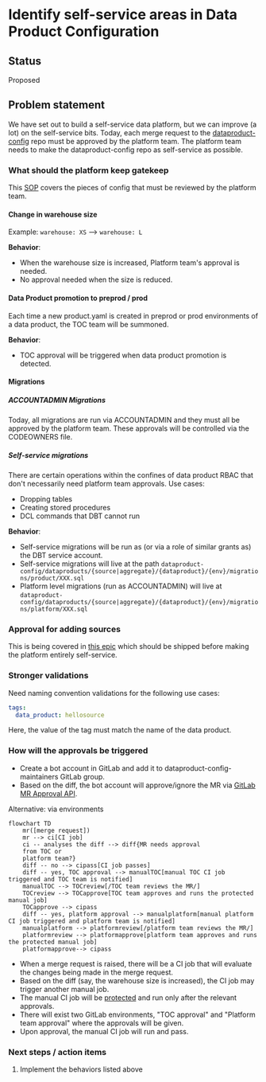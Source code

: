 # Identify self-service areas in Data Product Configuration 

## Status

Proposed

## Problem statement

We have set out to build a self-service data platform, but we can improve (a lot) on the self-service bits. Today, each
merge request to the [dataproduct-config](https://gitlab.cee.redhat.com/dataverse/platform-config/dataproduct-config)
repo must be approved by the platform team. The platform team needs to make the dataproduct-config repo as self-service
as possible.

### What should the platform keep gatekeep

This [SOP](https://gitlab.cee.redhat.com/dataverse/sops/-/blob/main/Change%20Management/004_data_product_config_reviewer_checklist.md)
covers the pieces of config that must be reviewed by the platform team.

#### Change in warehouse size
Example: `warehouse: XS` --> `warehouse: L`

**Behavior**:
- When the warehouse size is increased, Platform team's approval is needed.
- No approval needed when the size is reduced.

#### Data Product promotion to preprod / prod
Each time a new product.yaml is created in preprod or prod environments of a data product, the TOC team will be summoned.

**Behavior**:
- TOC approval will be triggered when data product promotion is detected.

#### Migrations

##### ACCOUNTADMIN Migrations
Today, all migrations are run via ACCOUNTADMIN and they must all be approved by the platform team.
These approvals will be controlled via the CODEOWNERS file.

##### Self-service migrations
There are certain operations within the confines of data product RBAC that don't necessarily need platform team approvals.
Use cases:
- Dropping tables
- Creating stored procedures
- DCL commands that DBT cannot run

**Behavior**:
- Self-service migrations will be run as (or via a role of similar grants as) the DBT service account.
- Self-service migrations will live at the path `dataproduct-config/dataproducts/{source|aggregate}/{dataproduct}/{env}/migrations/product/XXX.sql`
- Platform level migrations (run as ACCOUNTADMIN) will live at `dataproduct-config/dataproducts/{source|aggregate}/{dataproduct}/{env}/migrations/platform/XXX.sql`

### Approval for adding sources
This is being covered in [this epic](https://issues.redhat.com/browse/DATA-1608) which should be shipped before making the platform entirely self-service.

### Stronger validations
Need naming convention validations for the following use cases:
```yaml
tags:
  data_product: hellosource
```
Here, the value of the tag must match the name of the data product.

### How will the approvals be triggered

- Create a bot account in GitLab and add it to dataproduct-config-maintainers GitLab group.
- Based on the diff, the bot account will approve/ignore the MR via [GitLab MR Approval API](https://docs.gitlab.com/user/project/merge_requests/approvals/).

Alternative: via environments

```mermaid
flowchart TD
    mr([merge request])
    mr --> ci[CI job]
    ci -- analyses the diff --> diff{MR needs approval
    from TOC or 
    platform team?}
    diff -- no --> cipass[CI job passes]
    diff -- yes, TOC approval --> manualTOC[manual TOC CI job triggered and TOC team is notified]
    manualTOC --> TOCreview[/TOC team reviews the MR/]
    TOCreview --> TOCapprove[TOC team approves and runs the protected manual job]
    TOCapprove --> cipass
    diff -- yes, platform approval --> manualplatform[manual platform CI job triggered and platform team is notified]
    manualplatform --> platformreview[/platform team reviews the MR/]
    platformreview --> platformapprove[platform team approves and runs the protected manual job]
    platformapprove--> cipass
```

- When a merge request is raised, there will be a CI job that will evaluate the changes being made in the merge request.
- Based on the diff (say, the warehouse size is increased), the CI job may trigger another manual job.
- The manual CI job will be [protected](https://docs.gitlab.com/ci/jobs/job_control/#protect-manual-jobs) and run only after the relevant approvals.
- There will exist two GitLab environments, "TOC approval" and "Platform team approval" where the approvals will be given.
- Upon approval, the manual CI job will run and pass.

### Next steps / action items
1. Implement the behaviors listed above
